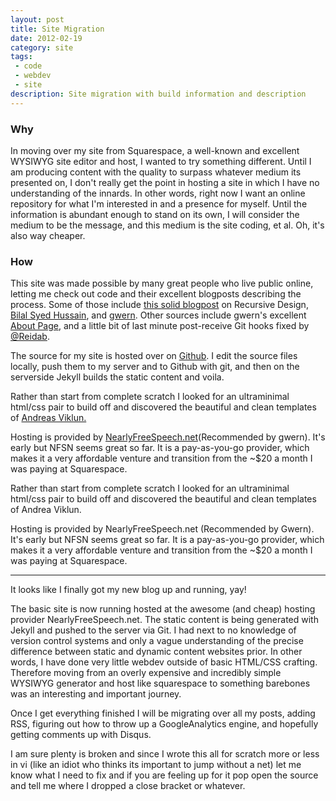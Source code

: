 ```yaml
---
layout: post
title: Site Migration
date: 2012-02-19
category: site
tags:
 - code
 - webdev
 - site
description: Site migration with build information and description
---
```

<h3>Why</h3>
<p>In moving over my site from Squarespace, a well-known and excellent WYSIWYG site editor and host, I wanted to try something different.  Until I am producing content with the quality to surpass whatever medium its presented on, I don't really get the point in hosting a site in which I have no understanding of the innards.  In other words, right now I want an online repository for what I'm interested in and a presence for myself.  Until the information is abundant enough to stand on its own, I will consider the medium to be the message, and this medium is the site coding, et al. Oh, it's also way cheaper.</p>
<h3>How</h3>
<p>This site was made possible by many great people who live public online, letting me check out code and their excellent blogposts describing the process. Some of those include <a href="http://recursive-design.com/blog/2010/10/12/static-blogging-the-jekyll-way/" target="_blank">this solid blogpost</a> on Recursive Design, <a href="http://bilalh.github.com" target="_blank">Bilal Syed Hussain</a>, and <a href="http://gwern.net" target="_blank">gwern</a>. Other sources include gwern's excellent <a href="http://gwern.net/about" target="_blank">About Page</a>, and a little bit of last minute post-receive Git hooks fixed by <a href="http://twitter.com/reidab" target="_blank">@Reidab</a>.</p>

<p>The source for my site is hosted over on <a href="http://github.com" target="_blank">Github</a>.  I edit the source files locally, push them to my server and to Github with git, and then on the serverside Jekyll builds the static content and voila.</p>

<p>Rather than start from complete scratch I looked for an ultraminimal html/css pair to build off and discovered the beautiful and clean templates of <a href="http://andreasviklund.com">Andreas Viklun.</a></p>

<p>Hosting is provided by <a href="http://nearlyfreespeech.net">NearlyFreeSpeech.net</a>(Recommended by gwern).  It's early but NFSN seems great so far.  It is a pay-as-you-go provider, which makes it a very affordable venture and transition from the ~$20 a month I was paying at Squarespace.</p>

Rather than start from complete scratch I looked for an ultraminimal html/css pair to build off and discovered the beautiful and clean templates of Andrea Viklun.

Hosting is provided by NearlyFreeSpeech.net (Recommended by Gwern).  It's early but NFSN seems great so far.  It is a pay-as-you-go provider, which makes it a very affordable venture and transition from the ~$20 a month I was paying at Squarespace.

----------

It looks like I finally got my new blog up and running, yay!

The basic site is now running hosted at the awesome (and cheap) hosting provider NearlyFreeSpeech.net.  The static content is being generated with Jekyll and pushed to the server via Git.  I had next to no knowledge of version control systems and only a vague understanding of the precise difference between static and dynamic content websites prior.  In other words, I have done very little webdev outside of basic HTML/CSS crafting.  Therefore moving from an overly expensive and incredibly simple WYSIWYG generator and host like squarespace to something barebones was an interesting and important journey.

Once I get everything finished I will be migrating over all my posts, adding RSS, figuring out how to throw up a GoogleAnalytics engine, and hopefully getting comments up with Disqus.

I am sure plenty is broken and since I wrote this all for scratch more or less in vi (like an idiot who thinks its important to jump without a net) let me know what I need to fix and if you are feeling up for it pop open the source and tell me where I dropped a close bracket or whatever.

